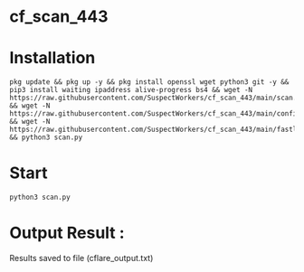 # cf_scan_443


# Installation 
```
pkg update && pkg up -y && pkg install openssl wget python3 git -y && pip3 install waiting ipaddress alive-progress bs4 && wget -N https://raw.githubusercontent.com/SuspectWorkers/cf_scan_443/main/scan.py && wget -N https://raw.githubusercontent.com/SuspectWorkers/cf_scan_443/main/config.py && wget -N https://raw.githubusercontent.com/SuspectWorkers/cf_scan_443/main/fastly_ranges.txt && python3 scan.py
```

# Start
```
python3 scan.py
```

# Output Result :
Results saved to file (cflare_output.txt)
